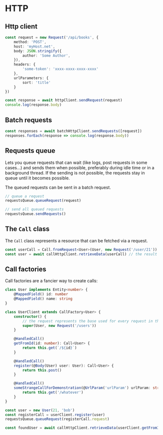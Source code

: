 # HTTP

## Http client

```ts
const request = new Request('/api/books', {
    method: 'POST',
    host: 'myHost.net',
    body: JSON.stringify({
        author: 'Some Author',
    }),
    headers: {
        'some-token': 'xxxx-xxxx-xxxx-xxxx'
    },
    urlParameters: {
        sort: 'title'
    }
})

const response = await httpClient.sendRequest(request)
console.log(response.body)
```

## Batch requests

```ts
const responses = await batchHttpClient.sendRequests([request])
responses.forEach(response => console.log(response.body))
```

## Requests queue

Lets you queue requests that can wait (like logs, post requests in some cases...) and sends them when possible,
preferably during idle time or in a background thread. If the sending is not possible, the requests stay in queue until it becomes possible.

The queued requests can be sent in a batch request.

```ts
// queue a request
requestsQueue.queueRequest(request)

// send all queued requests
requestsQueue.sendRequests()
```

## The `Call` class

The `Call` class represents a resource that can be fetched via a request.

```ts
const userCall = Call.fromRequest<User>(User, new Request('/user/21'))
const user = await callHttpClient.retrieveData(userCall) // the result is parsed and serialized to a User instance
```

## Call factories

Call factories are a fancier way to create calls:

```ts
class User implements Entity<number> {
    @MappedField() id: number
    @MappedField() name: string
}

class UserClient extends CallFactory<User> {
    constructor() {
        // the request represents the base used for every request in this class
        super(User, new Request('/users'))
    }

    @HandledCall()
    getFromId(id: number): Call<User> {
        return this.get(`/${id}`)
    }

    @HandledCall()
    register(@Body(User) user: User): Call<User> {
        return this.post()
    }

    @HandledCall()
    someStrangeCallForDemonstration(@UrlParam('urlParam') urlParam: string, @Header('headerParam') headerParam: string): Call<User> {
        return this.get('/whatever')
    }
}

const user = new User(21, 'bob')
const registerCall = userClient.register(user)
requestsQueue.queueRequest(registerCall.request)

const foundUser = await callHttpClient.retrieveData(userClient.getFromId(40))
```

